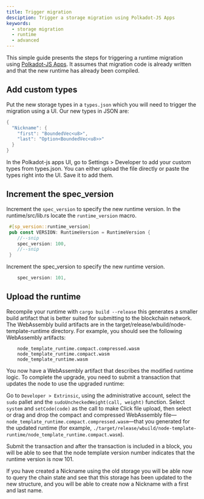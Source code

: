 ```yaml
---
title: Trigger migration
desciption: Trigger a storage migration using Polkadot-JS Apps
keywords:
  - storage migration
  - runtime
  - advanced
---
```


This simple guide presents the steps for triggering a runtime migration using [Polkadot-JS Apps](https://polkadot.js.org/apps/). It assumes that migration code is already written and that the new runtime has already been compiled.


## Add custom types
Put the new storage types in a `types.json` which you will need to trigger the migration using a UI. Our new types in JSON are:

```rust
{
  "Nickname": {
    "first": "BoundedVec<u8>",
    "last": "Option<BoundedVec<u8>>"
  }
}
```
In the Polkadot-js apps UI, go to Settings > Developer to add your custom types from types.json. You can either upload the file directly or paste the types right into the UI. Save it to add them.

## Increment the spec_version
Increment the `spec_version` to specify the new runtime version.
In the runtime/src/lib.rs locate the `runtime_version` macro.
```rust
 #[sp_version::runtime_version]
 pub const VERSION: RuntimeVersion = RuntimeVersion {
    //--snip
    spec_version: 100,
    //--snip
 }
```
Increment the spec_version to specify the new runtime version.
```rust
    spec_version: 101,
```

## Upload the runtime
Recompile your runtime with `cargo build --release` this generates a smaller build artifact that is better suited for submitting to the blockchain network.
The WebAssembly build artifacts are in the target/release/wbuild/node-template-runtime directory. For example, you should see the following WebAssembly artifacts:
```
    node_template_runtime.compact.compressed.wasm
    node_template_runtime.compact.wasm
    node_template_runtime.wasm
```
You now have a WebAssembly artifact that describes the modified runtime logic. To complete the upgrade, you need to submit a transaction that updates the node to use the upgraded runtime:

Go to `Developer > Extrinsic`, using the administrative account, select the `sudo` pallet and the `sudoUncheckedWeight(call, weight)` function.
Select `system` and `setCode(code)` as the call to make 
Click file upload, then select or drag and drop the compact and compressed WebAssembly file—`node_template_runtime.compact.compressed.wasm`—that you generated for the updated runtime (for example, `./target/release/wbuild/node-template-runtime/node_template_runtime.compact.wasm`).

Submit the transaction and after the transaction is included in a block, you will be able to see that the node template version number indicates that the runtime version is now 101.

If you have created a Nickname using the old storage you will be able now to query the chain state and see that this storage has been updated to the new structure, and you will be able to create now a Nickname with a first and last name.